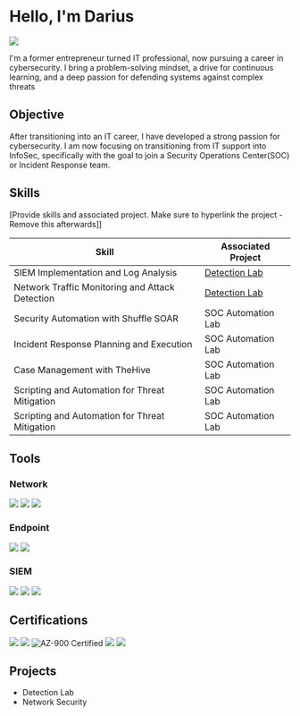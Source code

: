 # Hello, I'm Darius
<a href="https://www.linkedin.com/in/dariuskjohnson"><img src="https://img.shields.io/badge/-LinkedIn-0072b1?&style=for-the-badge&logo=linkedin&logoColor=white" /></a>

I'm a former entrepreneur turned IT professional, now pursuing a career in cybersecurity. I bring a problem-solving mindset, a drive for continuous learning, and a deep passion for defending systems against complex threats  

## Objective

After transitioning into an IT career,  I have developed a strong passion for cybersecurity.  I am now focusing on transitioning from IT support into InfoSec, specifically with the goal to join a Security Operations Center(SOC) or Incident Response team. 

## Skills
[Provide skills and associated project. Make sure to hyperlink the project - Remove this afterwards]]

| Skill                                         | Associated Project         |
|-----------------------------------------------|----------------------------|
| SIEM Implementation and Log Analysis          | <a href="https://google.com">Detection Lab</a>|
| Network Traffic Monitoring and Attack Detection | <a href="https://google.com">Detection Lab</a>|
| Security Automation with Shuffle SOAR         | SOC Automation Lab|
| Incident Response Planning and Execution      | SOC Automation Lab|
| Case Management with TheHive                  | SOC Automation Lab|
| Scripting and Automation for Threat Mitigation | SOC Automation Lab|
| Scripting and Automation for Threat Mitigation | SOC Automation Lab|

## Tools

### Network
<div>
    <img src="https://img.shields.io/badge/-Wireshark-1679A7?&style=for-the-badge&logo=Wireshark&logoColor=white" />
    <img src="https://img.shields.io/badge/-Suricata-EF3B2D?&style=for-the-badge&logo=Suricata&logoColor=white" />
    <img src="https://img.shields.io/badge/-Zeek-777BB4?&style=for-the-badge&logo=Zeek&logoColor=white" />
</div>

### Endpoint
<div>
    <img src="https://img.shields.io/badge/-Microsoft_Defender_for_Endpoint-00A4EF?&style=for-the-badge&logo=Microsoft&logoColor=white" />
    <img src="https://img.shields.io/badge/-Velociraptor-4B275F?&style=for-the-badge&logo=Velociraptor&logoColor=white" />
</div>

### SIEM
<div>
    <img src="https://img.shields.io/badge/-Microsoft_Sentinel-0078D4?&style=for-the-badge&logo=Microsoft&logoColor=white" />
    <img src="https://img.shields.io/badge/-Splunk-000000?&style=for-the-badge&logo=Splunk&logoColor=white" />
    <img src="https://img.shields.io/badge/-Elastic-005571?&style=for-the-badge&logo=Elastic&logoColor=white" />
</div>


## Certifications
<div>
<img src="https://img.shields.io/badge/-Security%2B-FF0000?&style=for-the-badge&logo=CompTIA&logoColor=white" />
<img src="https://img.shields.io/badge/-Network%2B-007ACC?&style=for-the-badge&logo=CompTIA&logoColor=white" />
<img src="https://img.shields.io/badge/-AZ--900-107C10?&style=for-the-badge&logo=microsoftazure&logoColor=white" alt="AZ-900 Certified" />
<img src="https://img.shields.io/badge/-THM%20SOC%20Level%201-000080?&style=for-the-badge&logoColor=white" />
<img src="https://img.shields.io/badge/-TCM%20PSAA%20(In%20Progress)-000080?&style=for-the-badge&logoColor=white" />


</div>

## Projects
- Detection Lab
- Network Security
